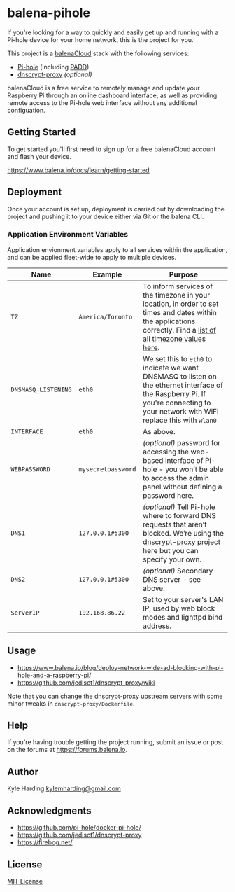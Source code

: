 # balena-pihole

If you're looking for a way to quickly and easily get up and running with a Pi-hole device for your home network, this is the project for you.

This project is a [balenaCloud](https://www.balena.io/cloud) stack with the following services:

* [Pi-hole](https://hub.docker.com/r/pihole/pihole/) (including [PADD](https://github.com/jpmck/PADD))
* [dnscrypt-proxy](https://github.com/jedisct1/dnscrypt-proxy) _(optional)_

balenaCloud is a free service to remotely manage and update your Raspberry Pi through an online dashboard interface, as well as providing remote access to the Pi-hole web interface without any additional configuation.

## Getting Started

To get started you'll first need to sign up for a free balenaCloud account and flash your device.

<https://www.balena.io/docs/learn/getting-started>

## Deployment

Once your account is set up, deployment is carried out by downloading the project and pushing it to your device either via Git or the balena CLI.

### Application Environment Variables

Application envionment variables apply to all services within the application, and can be applied fleet-wide to apply to multiple devices.

|Name|Example|Purpose|
|---|---|---|
|`TZ`|`America/Toronto`|To inform services of the timezone in your location, in order to set times and dates within the applications correctly. Find a [list of all timezone values here](https://en.wikipedia.org/wiki/List_of_tz_database_time_zones).|
|`DNSMASQ_LISTENING`|`eth0`|We set this to `eth0` to indicate we want DNSMASQ to listen on the ethernet interface of the Raspberry Pi. If you're connecting to your network with WiFi replace this with `wlan0`|
|`INTERFACE`|`eth0`|As above.|
|`WEBPASSWORD`|`mysecretpassword`|_(optional)_ password for accessing the web-based interface of Pi-hole - you won’t be able to access the admin panel without defining a password here.
|`DNS1`|`127.0.0.1#5300`|_(optional)_ Tell Pi-hole where to forward DNS requests that aren’t blocked. We’re using the [dnscrypt-proxy](https://github.com/jedisct1/dnscrypt-proxy) project here but you can specify your own.|
|`DNS2`|`127.0.0.1#5300`|_(optional)_ Secondary DNS server - see above.|
|`ServerIP`|`192.168.86.22`|Set to your server's LAN IP, used by web block modes and lighttpd bind address.|

## Usage

* <https://www.balena.io/blog/deploy-network-wide-ad-blocking-with-pi-hole-and-a-raspberry-pi/>
* <https://github.com/jedisct1/dnscrypt-proxy/wiki>

Note that you can change the dnscrypt-proxy upstream servers with some minor tweaks in `dnscrypt-proxy/Dockerfile`.

## Help

If you're having trouble getting the project running, submit an issue or post on the forums at <https://forums.balena.io>.

## Author

Kyle Harding <kylemharding@gmail.com>

## Acknowledgments

* <https://github.com/pi-hole/docker-pi-hole/>
* <https://github.com/jedisct1/dnscrypt-proxy>
* <https://firebog.net/>

## License

[MIT License](./LICENSE)
